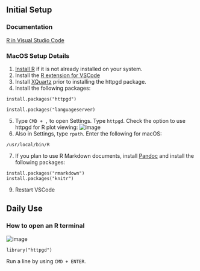 ## Initial Setup
### Documentation
[R in Visual Studio Code](https://code.visualstudio.com/docs/languages/r#:~:text=To%20enhance%20the%20experience%20of,syntax%20highlighting%20and%20auto%2Dcompletion.)

### MacOS Setup Details
1. [Install R](https://cran.r-project.org/bin/macosx/) if it is not already installed on your system.
2. Install the [R extension for VSCode](https://marketplace.visualstudio.com/items?itemName=REditorSupport.r)
3. Install [XQuartz](https://www.xquartz.org) prior to installing the httpgd package.
4. Install the following packages:
```
install.packages("httpgd")
```
```
install.packages("languageserver)
```
5. Type `CMD + ,` to open Settings. Type `httpgd`. Check the option to use httpgd for R plot viewing: ![image](https://github.com/user-attachments/assets/9debf4c1-f7f1-4795-8d64-ad76bf28e081)
6. Also in Settings, type `rpath`. Enter the following for macOS:
```
/usr/local/bin/R
```
7. If you plan to use R Markdown documents, install [Pandoc](https://github.com/jgm/pandoc/blob/main/INSTALL.md) and install the following packages:
```
install.packages("rmarkdown")
install.packages("knitr")
```
9. Restart VSCode

## Daily Use

### How to open an R terminal
![image](https://github.com/user-attachments/assets/9f59d75a-cc22-46f2-8abc-59085dd1c8b5)

```
library("httpgd")
```

Run a line by using `CMD + ENTER`.

